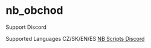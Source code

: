 # nb_obchod


Support Discord

Supported Languages CZ/SK/EN/ES
[NB Scripts Discord](https://discord.gg/CRm3FQ8d4A)
